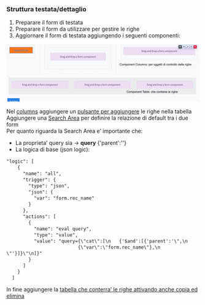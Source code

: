 ### Struttura testata/dettaglio
1. Preparare il form di testata   
2. Preparare il form da utilizzare per gestire le righe  
3. Aggiornare il form di testata aggiungendo i seguenti componenti:  

![struttura_testata_dettaglio](../../../img/componenti/inrim_field/struttra_testata_dettaglio.png "struttura_testata_dettaglio")

Nel [columns](../layout/columns.md#Columns) aggiungere un [pulsante per aggiungere](../base/button.md#Button) le righe nella tabella  
Aggiungere una [Search Area](../data/search_area.md#SearchArea) per definire la relazione di default tra i due form  
Per quanto riguarda la Search Area e’ importante che:  
- La proprieta’ query sia → **query** {'parent':''}  
- La logica di base (json logic):  
```
"logic": [
    {
      "name": "all",
      "trigger": {
        "type": "json",
        "json": {
          "var": "form.rec_name"
        }
      },
      "actions": [
        {
          "name": "eval query",
          "type": "value",
          "value": "query={\"cat\":[\n   {'$and':[{'parent':'\",\n       
                          {\"var\":\"form.rec_name\"},\n    \"'}]}\"\n]}"
        }
      ]
    }
  ]
```
In fine aggiungere la [tabella che conterra’ le righe attivando anche copia ed elimina](../data/table.md#Table)


